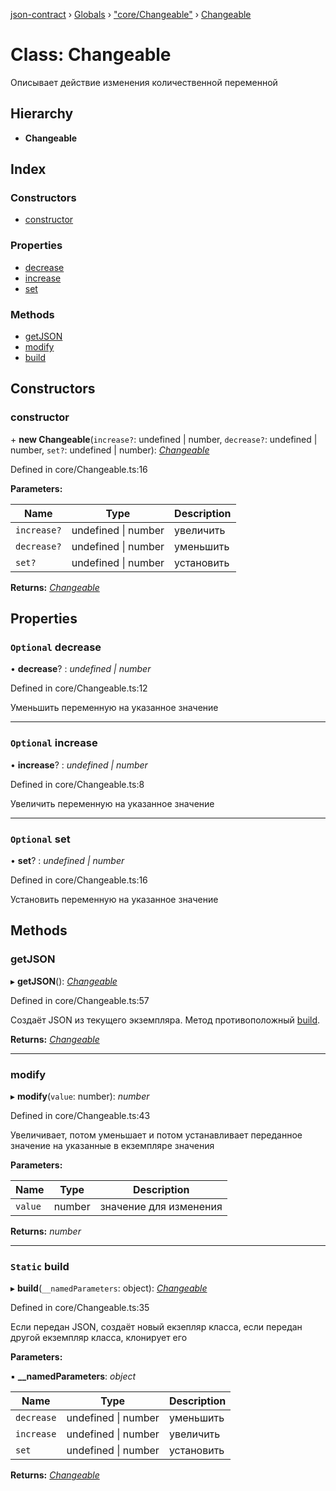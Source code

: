 [json-contract](../README.md) › [Globals](../globals.md) › ["core/Changeable"](../modules/_core_changeable_.md) › [Changeable](_core_changeable_.changeable.md)

# Class: Changeable

Описывает действие изменения количественной переменной

## Hierarchy

* **Changeable**

## Index

### Constructors

* [constructor](_core_changeable_.changeable.md#constructor)

### Properties

* [decrease](_core_changeable_.changeable.md#optional-decrease)
* [increase](_core_changeable_.changeable.md#optional-increase)
* [set](_core_changeable_.changeable.md#optional-set)

### Methods

* [getJSON](_core_changeable_.changeable.md#getjson)
* [modify](_core_changeable_.changeable.md#modify)
* [build](_core_changeable_.changeable.md#static-build)

## Constructors

###  constructor

\+ **new Changeable**(`increase?`: undefined | number, `decrease?`: undefined | number, `set?`: undefined | number): *[Changeable](_core_changeable_.changeable.md)*

Defined in core/Changeable.ts:16

**Parameters:**

Name | Type | Description |
------ | ------ | ------ |
`increase?` | undefined &#124; number | увеличить |
`decrease?` | undefined &#124; number | уменьшить |
`set?` | undefined &#124; number | установить  |

**Returns:** *[Changeable](_core_changeable_.changeable.md)*

## Properties

### `Optional` decrease

• **decrease**? : *undefined | number*

Defined in core/Changeable.ts:12

Уменьшить переменную на указанное значение

___

### `Optional` increase

• **increase**? : *undefined | number*

Defined in core/Changeable.ts:8

Увеличить переменную на указанное значение

___

### `Optional` set

• **set**? : *undefined | number*

Defined in core/Changeable.ts:16

Установить переменную на указанное значение

## Methods

###  getJSON

▸ **getJSON**(): *[Changeable](_core_changeable_.changeable.md)*

Defined in core/Changeable.ts:57

Создаёт JSON из текущего экземпляра. Метод противоположный [build](_core_changeable_.changeable.md#static-build).

**Returns:** *[Changeable](_core_changeable_.changeable.md)*

___

###  modify

▸ **modify**(`value`: number): *number*

Defined in core/Changeable.ts:43

Увеличивает, потом уменьшает и  потом устанавливает переданное значение на указанные в екземпляре значения

**Parameters:**

Name | Type | Description |
------ | ------ | ------ |
`value` | number | значение для изменения  |

**Returns:** *number*

___

### `Static` build

▸ **build**(`__namedParameters`: object): *[Changeable](_core_changeable_.changeable.md)*

Defined in core/Changeable.ts:35

Если передан JSON, создаёт новый екзепляр класса, если передан другой екземпляр класса, клонирует его

**Parameters:**

▪ **__namedParameters**: *object*

Name | Type | Description |
------ | ------ | ------ |
`decrease` | undefined &#124; number | уменьшить |
`increase` | undefined &#124; number | увеличить |
`set` | undefined &#124; number | установить  |

**Returns:** *[Changeable](_core_changeable_.changeable.md)*
